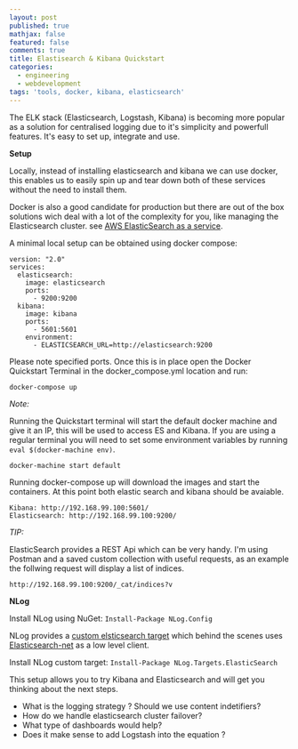 ```yaml
---
layout: post
published: true
mathjax: false
featured: false
comments: true
title: Elastisearch & Kibana Quickstart
categories:
  - engineering
  - webdevelopment
tags: 'tools, docker, kibana, elasticsearch'
---
```

The ELK stack (Elasticsearch, Logstash, Kibana) is becoming more popular as a solution for centralised logging due to it's simplicity and powerfull features. It's easy to set up, integrate and use.

**Setup**

Locally, instead of installing elasticsearch and kibana we can use docker, this enables us to easily spin up and tear down both of these services without the need to install them.

Docker is also a good candidate for production but there are out of the box solutions wich deal with a lot of the complexity for you, like managing the Elasticsearch cluster. see [AWS ElasticSearch as a service](https://aws.amazon.com/elasticsearch-service/).

A minimal local setup can be obtained using docker compose:

```
version: "2.0"
services:
  elasticsearch:
    image: elasticsearch
    ports:
      - 9200:9200
  kibana:
    image: kibana
    ports:
      - 5601:5601
    environment:
      - ELASTICSEARCH_URL=http://elasticsearch:9200
```

Please note specified ports.
Once this is in place open the Docker Quickstart Terminal in the docker_compose.yml location and run:

`docker-compose up`

_Note:_ 

Running the Quickstart terminal will start the default docker machine and give it an IP, this will be used to access ES and Kibana.
If you are using a regular terminal you will need to set some environment variables by running `eval $(docker-machine env)`.

`docker-machine start default`

Running docker-compose up will download the images and start the containers. At this point both elastic search and kibana should be avaiable.

	Kibana: http://192.168.99.100:5601/ 
	Elasticsearch: http://192.168.99.100:9200/

_TIP:_ 

ElasticSearch provides a REST Api which can be very handy.
I'm using Postman and a saved custom collection with useful requests, as an example the follwing request will display a list of indices.

`http://192.168.99.100:9200/_cat/indices?v`


**NLog**

Install NLog using NuGet: `Install-Package NLog.Config`

NLog provides a [custom elsticsearch target](https://github.com/ReactiveMarkets/NLog.Targets.ElasticSearch) which behind the scenes uses [Elasticsearch-net](https://github.com/elastic/elasticsearch-net) as a low level client.

Install NLog custom target:  `Install-Package NLog.Targets.ElasticSearch`

This setup allows you to try Kibana and Elasticsearch and will get you thinking about the next steps.

- What is the logging strategy ? Should we use content indetifiers?
- How do we handle elasticsearch cluster failover?
- What type of dashboards would help?
- Does it make sense to add Logstash into the equation ?
